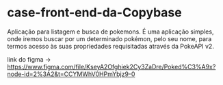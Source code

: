 # case-front-end-da-Copybase
Aplicação para listagem e busca de pokemons. É uma aplicação simples, onde iremos buscar por um determinado pokémon, pelo seu nome, para termos acesso às suas propriedades requisitadas através da PokeAPI v2.

link do figma -> https://www.figma.com/file/KseyA2Ofghiek2Cy3ZaDre/Poked%C3%A9x?node-id=2%3A2&t=CCYMWhV0HPmYbjz9-0